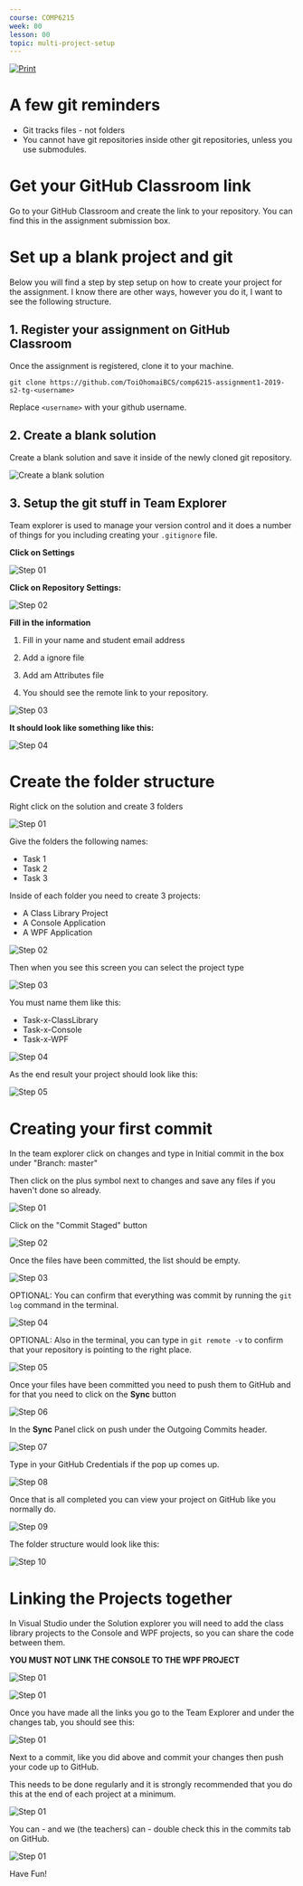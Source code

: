 ```yaml
---
course: COMP6215
week: 00
lesson: 00
topic: multi-project-setup
---
```


[![Print](https://img.shields.io/badge/DOWNLOAD_PDF-CLICK_HERE-blue.svg)](https://github.com/ToiOhomaiBCS/COMP6215-Course-Material/raw/master/assessments/multi-project-setup/readme.pdf)

# A few git reminders

* Git tracks files - not folders
* You cannot have git repositories inside other git repositories, unless you use submodules.

# Get your GitHub Classroom link

Go to your GitHub Classroom and create the link to your repository. You can find this in the assignment submission box.

# Set up a blank project and git

Below you will find a step by step setup on how to create your project for the assignment. I know there are other ways, however you do it, I want to see the following structure.

## 1. Register your assignment on GitHub Classroom

Once the assignment is registered, clone it to your machine.

```
git clone https://github.com/ToiOhomaiBCS/comp6215-assignment1-2019-s2-tg-<username>
```

Replace `<username>` with your github username.

## 2. Create a blank solution

Create a blank solution and save it inside of the newly cloned git repository.

![Create a blank solution](images/img_001.png)

## 3. Setup the git stuff in Team Explorer

Team explorer is used to manage your version control and it does a number of things for you including creating your `.gitignore` file.

**Click on Settings**

![Step 01](images/img_002.png)

**Click on Repository Settings:**

![Step 02](images/img_003.png)

**Fill in the information**

1. Fill in your name and student email address

2. Add a ignore file

3. Add am Attributes file

4. You should see the remote link to your repository.

![Step 03](images/img_004.png)

**It should look like something like this:**

![Step 04](images/img_005.png)

# Create the folder structure

Right click on the solution and create 3 folders

![Step 01](images/img_007.png)

 Give the folders the following names:

* Task 1
* Task 2
* Task 3

Inside of each folder you need to create 3 projects:

* A Class Library Project
* A Console Application
* A WPF Application

![Step 02](images/img_009.png)

Then when you see this screen you can select the project type

![Step 03](images/img_008.png)

You must name them like this:

* Task-x-ClassLibrary
* Task-x-Console
* Task-x-WPF

![Step 04](images/img_010.png)

As the end result your project should look like this:

![Step 05](images/img_011.png)

# Creating your first commit

In the team explorer click on changes and type in Initial commit in the box under "Branch: master"

Then click on the plus symbol next to changes and save any files if you haven't done so already.

![Step 01](images/img_015.png)

Click on the "Commit Staged" button 

![Step 02](images/img_016.png)

Once the files have been committed, the list should be empty.

![Step 03](images/img_017.png)

OPTIONAL: You can confirm that everything was commit by running the `git log` command in the terminal.

![Step 04](images/img_018.png)

OPTIONAL: Also in the terminal, you can type in `git remote -v` to confirm that your repository is pointing to the right place. 

![Step 05](images/img_019.png)

Once your files have been committed you need to push them to GitHub and for that you need to click on the **Sync** button

![Step 06](images/img_020.png)

In the **Sync** Panel click on push under the Outgoing Commits header.

![Step 07](images/img_021.png)

Type in your GitHub Credentials if the pop up comes up.

![Step 08](images/img_022.png)

Once that is all completed you can view your project on GitHub like you normally do.

![Step 09](images/img_023.png)

The folder structure would look like this:

![Step 10](images/img_024.png)

# Linking the Projects together

In Visual Studio under the Solution explorer you will need to add the class library projects to the Console and WPF projects, so you can share the code between them. 

**YOU MUST NOT LINK THE CONSOLE TO THE WPF PROJECT**

![Step 01](images/img_025.png)

![Step 01](images/img_026.png)

Once you have made all the links you go to the Team Explorer and under the changes tab, you should see this:

![Step 01](images/img_027.png)

Next to a commit, like you did above and commit your changes then push your code up to GitHub.

This needs to be done regularly and it is strongly recommended that you do this at the end of each project at a minimum.

![Step 01](images/img_028.png)

You can - and we (the teachers) can - double check this in the commits tab on GitHub.

![Step 01](images/img_029.png)

Have Fun!